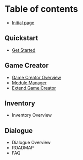 # Table of contents

* [Initial page](README.md)

## Quickstart

* [Get Started](quickstart/get-started.md)

## Game Creator

* [Game Creator Overview](game-creator/game-creator-overview.md)
* [Module Manager](game-creator/module-manager.md)
* [Extend Game Creator](game-creator/extend-game-creator.md)

## Inventory

* Inventory Overview

## Dialogue

* Dialogue Overview
* ROADMAP
* FAQ

